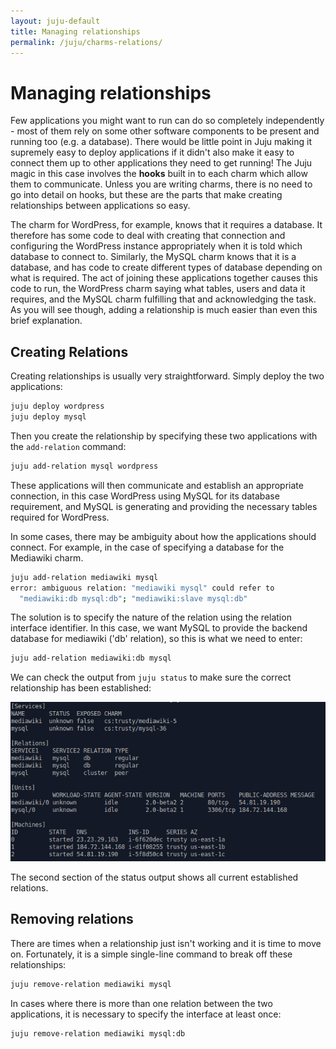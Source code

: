 ```yaml
---
layout: juju-default
title: Managing relationships  
permalink: /juju/charms-relations/
---
```


# Managing relationships

Few applications you might want to run can do so completely independently - most of
them rely on some other software components to be present and running too (e.g.
a database). There would be little point in Juju making it supremely easy to
deploy applications if it didn't also make it easy to connect them up to other
applications they need to get running! The Juju magic in this case involves the
**hooks** built in to each charm which allow them to communicate. Unless you
are writing charms, there is no need to go into detail on hooks, but these are
the parts that make creating relationships between applications so easy.

The charm for WordPress, for example, knows that it requires a database. It
therefore has some code to deal with creating that connection and configuring
the WordPress instance appropriately when it is told which database to connect
to. Similarly, the MySQL charm knows that it is a database, and has code to
create different types of database depending on what is required. The act of
joining these applications together causes this code to run, the WordPress charm
saying what tables, users and data it requires, and the MySQL charm fulfilling
that and acknowledging the task. As you will see though, adding a relationship
is much easier than even this brief explanation.


## Creating Relations

Creating relationships is usually very straightforward. Simply deploy the two
applications:

```bash
juju deploy wordpress
juju deploy mysql
```

Then you create the relationship by specifying these two applications with the
`add-relation` command:

```bash
juju add-relation mysql wordpress
```

These applications will then communicate and establish an appropriate
connection, in this case WordPress using MySQL for its database
requirement, and MySQL is generating and providing the necessary tables required
for WordPress.

In some cases, there may be ambiguity about how the applications should connect.
For example, in the case of specifying a database for the Mediawiki charm.

```bash
juju add-relation mediawiki mysql
error: ambiguous relation: "mediawiki mysql" could refer to 
  "mediawiki:db mysql:db"; "mediawiki:slave mysql:db"
```

The solution is to specify the nature of the relation using the
relation interface identifier. In this case, we want MySQL to provide the 
backend database for mediawiki ('db' relation), so this is what we need to 
enter:

```bash
juju add-relation mediawiki:db mysql
```

We can check the output from `juju status` to make sure the correct relationship
has been established:

![Status output](media/charms-relations-status.png)

The second section of the status output shows all current established relations.


## Removing relations

There are times when a relationship just isn't working and it is time to move
on. Fortunately, it is a simple single-line command to break off these
relationships:

```bash
juju remove-relation mediawiki mysql
```

In cases where there is more than one relation between the two applications, it
is necessary to specify the interface at least once:
  
```bash
juju remove-relation mediawiki mysql:db
```